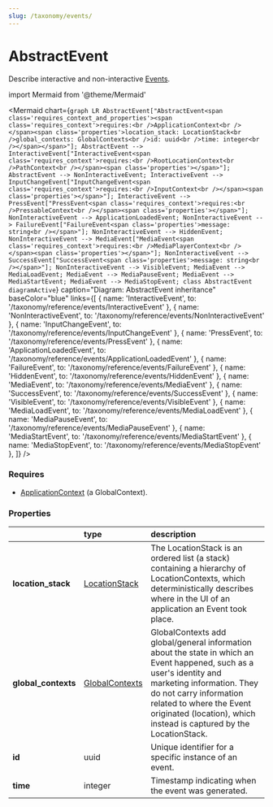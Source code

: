 ```yaml
---
slug: /taxonomy/events/
---
```


# AbstractEvent

Describe interactive and non-interactive [Events](/taxonomy/reference/events/overview.md).

import Mermaid from '@theme/Mermaid'

<Mermaid chart={`
    graph LR
            AbstractEvent["AbstractEvent<span class='requires_context_and_properties'><span class='requires_context'>requires:<br />ApplicationContext<br /></span><span class='properties'>location_stack: LocationStack<br />global_contexts: GlobalContexts<br />id: uuid<br />time: integer<br /></span></span>"];
      AbstractEvent --> InteractiveEvent["InteractiveEvent<span class='requires_context'>requires:<br />RootLocationContext<br />PathContext<br /></span><span class='properties'></span>"];
      AbstractEvent --> NonInteractiveEvent;
      InteractiveEvent --> InputChangeEvent["InputChangeEvent<span class='requires_context'>requires:<br />InputContext<br /></span><span class='properties'></span>"];
      InteractiveEvent --> PressEvent["PressEvent<span class='requires_context'>requires:<br />PressableContext<br /></span><span class='properties'></span>"];
      NonInteractiveEvent --> ApplicationLoadedEvent;
      NonInteractiveEvent --> FailureEvent["FailureEvent<span class='properties'>message: string<br /></span>"];
      NonInteractiveEvent --> HiddenEvent;
      NonInteractiveEvent --> MediaEvent["MediaEvent<span class='requires_context'>requires:<br />MediaPlayerContext<br /></span><span class='properties'></span>"];
      NonInteractiveEvent --> SuccessEvent["SuccessEvent<span class='properties'>message: string<br /></span>"];
      NonInteractiveEvent --> VisibleEvent;
      MediaEvent --> MediaLoadEvent;
      MediaEvent --> MediaPauseEvent;
      MediaEvent --> MediaStartEvent;
      MediaEvent --> MediaStopEvent;
    class AbstractEvent diagramActive
  `}
  caption="Diagram: AbstractEvent inheritance"
  baseColor="blue"
  links={[
{ name: 'InteractiveEvent', to: '/taxonomy/reference/events/InteractiveEvent' }, { name: 'NonInteractiveEvent', to: '/taxonomy/reference/events/NonInteractiveEvent' }, { name: 'InputChangeEvent', to: '/taxonomy/reference/events/InputChangeEvent' }, { name: 'PressEvent', to: '/taxonomy/reference/events/PressEvent' }, { name: 'ApplicationLoadedEvent', to: '/taxonomy/reference/events/ApplicationLoadedEvent' }, { name: 'FailureEvent', to: '/taxonomy/reference/events/FailureEvent' }, { name: 'HiddenEvent', to: '/taxonomy/reference/events/HiddenEvent' }, { name: 'MediaEvent', to: '/taxonomy/reference/events/MediaEvent' }, { name: 'SuccessEvent', to: '/taxonomy/reference/events/SuccessEvent' }, { name: 'VisibleEvent', to: '/taxonomy/reference/events/VisibleEvent' }, { name: 'MediaLoadEvent', to: '/taxonomy/reference/events/MediaLoadEvent' }, { name: 'MediaPauseEvent', to: '/taxonomy/reference/events/MediaPauseEvent' }, { name: 'MediaStartEvent', to: '/taxonomy/reference/events/MediaStartEvent' }, { name: 'MediaStopEvent', to: '/taxonomy/reference/events/MediaStopEvent' },   ]}
/>

### Requires

* [ApplicationContext](../global-contexts/ApplicationContext.md) (a GlobalContext).

### Properties

|                      | type                                                       | description                                                                                                                                                                                                                                                                    |
|:---------------------|:-----------------------------------------------------------|:-------------------------------------------------------------------------------------------------------------------------------------------------------------------------------------------------------------------------------------------------------------------------------|
| **location\_stack**  | [LocationStack](/taxonomy/reference/types/LocationStack)   | The LocationStack is an ordered list (a stack) containing a hierarchy of LocationContexts, which deterministically describes where in the UI of an application an Event took place.                                                                                            |
| **global\_contexts** | [GlobalContexts](/taxonomy/reference/types/GlobalContexts) | GlobalContexts add global/general information about the state in which an Event happened, such as a user's identity and marketing information. They do not carry information related to where the Event originated (location), which instead is captured by the LocationStack. |
| **id**               | uuid                                                       | Unique identifier for a specific instance of an event.                                                                                                                                                                                                                         |
| **time**             | integer                                                    | Timestamp indicating when the event was generated.                                                                                                                                                                                                                             |



